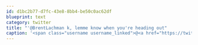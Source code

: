```yaml
---
id: d1bc2b77-d7fc-43e8-8bb4-be50c0ac62df
blueprint: text
category: twitter
title: "'@BrentLachman k, lemme know when you're heading out"
caption: '<span class="username username_linked">@<a href="https://twitter.com/BrentLachman" title="Brent Lachman">BrentLachman</a></span> k, lemme know when you''re heading out'
---
```


